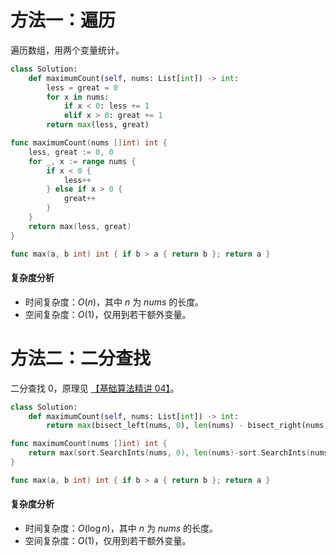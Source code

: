 # 方法一：遍历

遍历数组，用两个变量统计。

```py [sol1-Python3]
class Solution:
    def maximumCount(self, nums: List[int]) -> int:
        less = great = 0
        for x in nums:
            if x < 0: less += 1
            elif x > 0: great += 1
        return max(less, great)
```

```go [sol1-Go]
func maximumCount(nums []int) int {
	less, great := 0, 0
	for _, x := range nums {
		if x < 0 {
			less++
		} else if x > 0 {
			great++
		}
	}
	return max(less, great)
}

func max(a, b int) int { if b > a { return b }; return a }
```

#### 复杂度分析

- 时间复杂度：$O(n)$，其中 $n$ 为 $\textit{nums}$ 的长度。
- 空间复杂度：$O(1)$，仅用到若干额外变量。

# 方法二：二分查找

二分查找 $0$，原理见 [【基础算法精讲 04】](https://www.bilibili.com/video/BV1AP41137w7/)。

```py [sol1-Python3]
class Solution:
    def maximumCount(self, nums: List[int]) -> int:
        return max(bisect_left(nums, 0), len(nums) - bisect_right(nums, 0))
```

```go [sol1-Go]
func maximumCount(nums []int) int {
	return max(sort.SearchInts(nums, 0), len(nums)-sort.SearchInts(nums, 1))
}

func max(a, b int) int { if b > a { return b }; return a }
```

#### 复杂度分析

- 时间复杂度：$O(\log n)$，其中 $n$ 为 $\textit{nums}$ 的长度。
- 空间复杂度：$O(1)$，仅用到若干额外变量。
